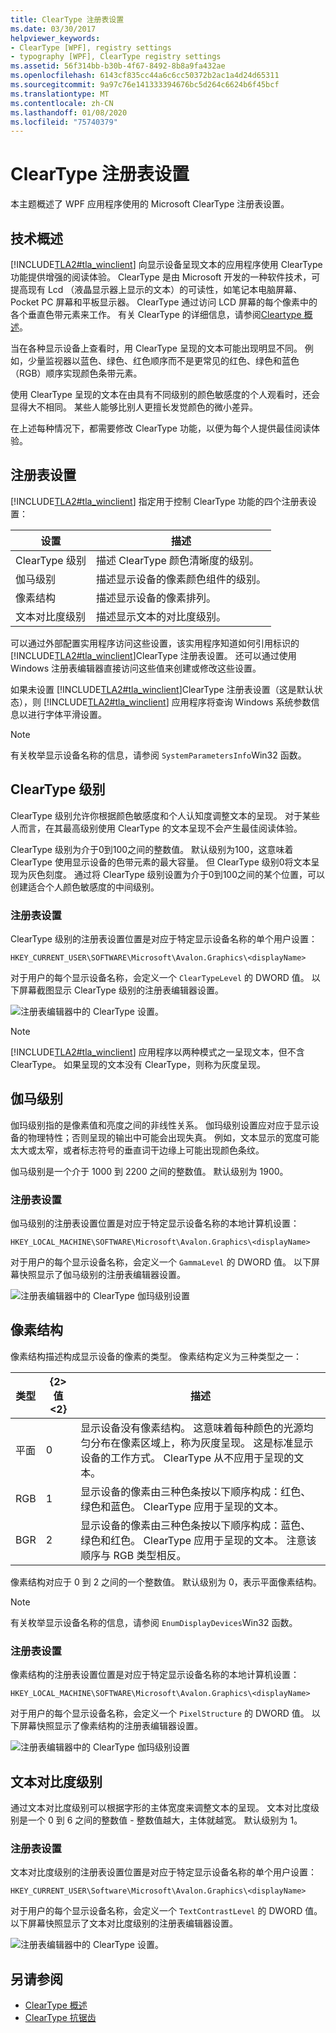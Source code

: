 ```yaml
---
title: ClearType 注册表设置
ms.date: 03/30/2017
helpviewer_keywords:
- ClearType [WPF], registry settings
- typography [WPF], ClearType registry settings
ms.assetid: 56f314bb-b30b-4f67-8492-8b8a9fa432ae
ms.openlocfilehash: 6143cf835cc44a6c6cc50372b2ac1a4d24d65311
ms.sourcegitcommit: 9a97c76e141333394676bc5d264c6624b6f45bcf
ms.translationtype: MT
ms.contentlocale: zh-CN
ms.lasthandoff: 01/08/2020
ms.locfileid: "75740379"
---
```

# <a name="cleartype-registry-settings"></a>ClearType 注册表设置
本主题概述了 WPF 应用程序使用的 Microsoft ClearType 注册表设置。  

<a name="overview"></a>   
## <a name="technology-overview"></a>技术概述  
 [!INCLUDE[TLA2#tla_winclient](../../../../includes/tla2sharptla-winclient-md.md)] 向显示设备呈现文本的应用程序使用 ClearType 功能提供增强的阅读体验。 ClearType 是由 Microsoft 开发的一种软件技术，可提高现有 Lcd （液晶显示器上显示的文本）的可读性，如笔记本电脑屏幕、Pocket PC 屏幕和平板显示器。 ClearType 通过访问 LCD 屏幕的每个像素中的各个垂直色带元素来工作。 有关 ClearType 的详细信息，请参阅[Cleartype 概述](cleartype-overview.md)。  
  
 当在各种显示设备上查看时，用 ClearType 呈现的文本可能出现明显不同。 例如，少量监视器以蓝色、绿色、红色顺序而不是更常见的红色、绿色和蓝色（RGB）顺序实现颜色条带元素。  
  
 使用 ClearType 呈现的文本在由具有不同级别的颜色敏感度的个人观看时，还会显得大不相同。 某些人能够比别人更擅长发觉颜色的微小差异。  
  
 在上述每种情况下，都需要修改 ClearType 功能，以便为每个人提供最佳阅读体验。  
  
<a name="registry_settings"></a>   
## <a name="registry-settings"></a>注册表设置  
 [!INCLUDE[TLA2#tla_winclient](../../../../includes/tla2sharptla-winclient-md.md)] 指定用于控制 ClearType 功能的四个注册表设置：  
  
|设置|描述|  
|-------------|-----------------|  
|ClearType 级别|描述 ClearType 颜色清晰度的级别。|  
|伽马级别|描述显示设备的像素颜色组件的级别。|  
|像素结构|描述显示设备的像素排列。|  
|文本对比度级别|描述显示文本的对比度级别。|  
  
 可以通过外部配置实用程序访问这些设置，该实用程序知道如何引用标识的 [!INCLUDE[TLA2#tla_winclient](../../../../includes/tla2sharptla-winclient-md.md)]ClearType 注册表设置。 还可以通过使用 Windows 注册表编辑器直接访问这些值来创建或修改这些设置。  
  
 如果未设置 [!INCLUDE[TLA2#tla_winclient](../../../../includes/tla2sharptla-winclient-md.md)]ClearType 注册表设置（这是默认状态），则 [!INCLUDE[TLA2#tla_winclient](../../../../includes/tla2sharptla-winclient-md.md)] 应用程序将查询 Windows 系统参数信息以进行字体平滑设置。  
  
> [!NOTE]
> 有关枚举显示设备名称的信息，请参阅 `SystemParametersInfo`Win32 函数。  
  
<a name="ClearType_level"></a>   
## <a name="cleartype-level"></a>ClearType 级别  
 ClearType 级别允许你根据颜色敏感度和个人认知度调整文本的呈现。 对于某些人而言，在其最高级别使用 ClearType 的文本呈现不会产生最佳阅读体验。  
  
 ClearType 级别为介于0到100之间的整数值。 默认级别为100，这意味着 ClearType 使用显示设备的色带元素的最大容量。 但 ClearType 级别0将文本呈现为灰色刻度。 通过将 ClearType 级别设置为介于0到100之间的某个位置，可以创建适合个人颜色敏感度的中间级别。  
  
### <a name="registry-setting"></a>注册表设置  
 ClearType 级别的注册表设置位置是对应于特定显示设备名称的单个用户设置：  
  
 `HKEY_CURRENT_USER\SOFTWARE\Microsoft\Avalon.Graphics\<displayName>`  
  
 对于用户的每个显示设备名称，会定义一个 `ClearTypeLevel` 的 DWORD 值。 以下屏幕截图显示 ClearType 级别的注册表编辑器设置。  
  
 ![注册表编辑器中的 ClearType 设置。](./media/cleartype-registry-settings/cleartype-settings-registry-editor.png)  
  
> [!NOTE]
> [!INCLUDE[TLA2#tla_winclient](../../../../includes/tla2sharptla-winclient-md.md)] 应用程序以两种模式之一呈现文本，但不含 ClearType。 如果呈现的文本没有 ClearType，则称为灰度呈现。  
  
<a name="gamma_level"></a>   
## <a name="gamma-level"></a>伽马级别  
 伽玛级别指的是像素值和亮度之间的非线性关系。 伽玛级别设置应对应于显示设备的物理特性；否则呈现的输出中可能会出现失真。 例如，文本显示的宽度可能太大或太窄，或者标志符号的垂直词干边缘上可能出现颜色条纹。  
  
 伽马级别是一个介于 1000 到 2200 之间的整数值。 默认级别为 1900。  
  
### <a name="registry-setting"></a>注册表设置  
 伽马级别的注册表设置位置是对应于特定显示设备名称的本地计算机设置：  
  
 `HKEY_LOCAL_MACHINE\SOFTWARE\Microsoft\Avalon.Graphics\<displayName>`  
  
 对于用户的每个显示设备名称，会定义一个 `GammaLevel` 的 DWORD 值。 以下屏幕快照显示了伽马级别的注册表编辑器设置。  
  
 ![注册表编辑器中的 ClearType 伽玛级别设置](./media/cleartype-registry-settings/cleartype-gamma-level-settings-registry-editor.png)  
  
<a name="pixel_structure"></a>   
## <a name="pixel-structure"></a>像素结构  
 像素结构描述构成显示设备的像素的类型。 像素结构定义为三种类型之一：  
  
|类型|{2&gt;值&lt;2}|描述|  
|----------|-----------|-----------------|  
|平面|0|显示设备没有像素结构。 这意味着每种颜色的光源均匀分布在像素区域上，称为灰度呈现。 这是标准显示设备的工作方式。 ClearType 从不应用于呈现的文本。|  
|RGB|1|显示设备的像素由三种色条按以下顺序构成：红色、绿色和蓝色。 ClearType 应用于呈现的文本。|  
|BGR|2|显示设备的像素由三种色条按以下顺序构成：蓝色、绿色和红色。 ClearType 应用于呈现的文本。 注意该顺序与 RGB 类型相反。|  
  
 像素结构对应于 0 到 2 之间的一个整数值。 默认级别为 0，表示平面像素结构。  
  
> [!NOTE]
> 有关枚举显示设备名称的信息，请参阅 `EnumDisplayDevices`Win32 函数。  
  
### <a name="registry-setting"></a>注册表设置  
 像素结构的注册表设置位置是对应于特定显示设备名称的本地计算机设置：  
  
 `HKEY_LOCAL_MACHINE\SOFTWARE\Microsoft\Avalon.Graphics\<displayName>`  
  
 对于用户的每个显示设备名称，会定义一个 `PixelStructure` 的 DWORD 值。 以下屏幕快照显示了像素结构的注册表编辑器设置。  
  
 ![注册表编辑器中的 ClearType 伽玛级别设置](./media/cleartype-registry-settings/cleartype-gamma-level-settings-registry-editor.png)  
  
<a name="text_contrast_level"></a>   
## <a name="text-contrast-level"></a>文本对比度级别  
 通过文本对比度级别可以根据字形的主体宽度来调整文本的呈现。 文本对比度级别是一个 0 到 6 之间的整数值 - 整数值越大，主体就越宽。 默认级别为 1。  
  
### <a name="registry-setting"></a>注册表设置  
 文本对比度级别的注册表设置位置是对应于特定显示设备名称的单个用户设置：  
  
 `HKEY_CURRENT_USER\Software\Microsoft\Avalon.Graphics\<displayName>`  
  
 对于用户的每个显示设备名称，会定义一个 `TextContrastLevel` 的 DWORD 值。 以下屏幕快照显示了文本对比度级别的注册表编辑器设置。  
  
 ![注册表编辑器中的 ClearType 设置。](./media/cleartype-registry-settings/cleartype-settings-registry-editor.png)  
  
## <a name="see-also"></a>另请参阅

- [ClearType 概述](cleartype-overview.md)
- [ClearType 抗锯齿](/windows/desktop/gdi/cleartype-antialiasing)
